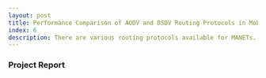 ```yaml
---
layout: post
title: Performance Comparison of AODV and DSDV Routing Protocols in Mobile Ad Hoc Networks (MANET) using NS2
index: 6
description: There are various routing protocols available for MANETs. The most popular ones are DSR, AODV and DSDV. In this project, I simulated two routing protocols for mobile ad hoc networks– the Destination Sequenced Distance Vector (DSDV) and the Ad hoc On-Demand Distance Vector routing (AODV) and evaluated both protocols based on packet delivery fraction and throughput  while varying number of sources and pause time.
---
```


### Project Report
<object data="/assets/pdf/NetworkingReport.pdf" type="application/pdf" width="100%" height="800px">
</object>
